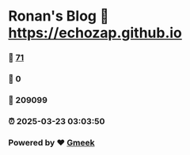 # Ronan's Blog :link: https://echozap.github.io 
### :page_facing_up: [71](https://echozap.github.io/tag.html) 
### :speech_balloon: 0 
### :hibiscus: 209099 
### :alarm_clock: 2025-03-23 03:03:50 
### Powered by :heart: [Gmeek](https://github.com/Meekdai/Gmeek)
